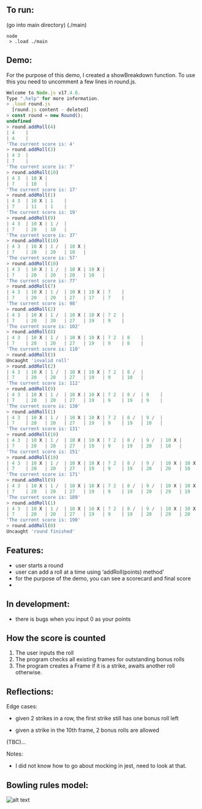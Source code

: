 ## To run:

(go into main directory) (./main)
```
node
 > .load ./main
```

## Demo:

For the purpose of this demo, I created a showBreakdown function. To use this you need to uncomment a few lines in round.js. 

```js
Welcome to Node.js v17.4.0.
Type ".help" for more information.
> .load round.js
  [round.js content - deleted]
> const round = new Round();
undefined
> round.addRoll(4)
| 4    |
| 4    |
'The current score is: 4'
> round.addRoll(3)
| 4 3  |
| 7    |
'The current score is: 7'
> round.addRoll(10)
| 4 3  | 10 X |
| 7    | 10   |
'The current score is: 17'
> round.addRoll(1)
| 4 3  | 10 X | 1    |
| 7    | 11   | 1    |
'The current score is: 19'
> round.addRoll(9)
| 4 3  | 10 X | 1 /  |
| 7    | 20   | 10   |
'The current score is: 37'
> round.addRoll(10)
| 4 3  | 10 X | 1 /  | 10 X |
| 7    | 20   | 20   | 10   |
'The current score is: 57'
> round.addRoll(10)
| 4 3  | 10 X | 1 /  | 10 X | 10 X |
| 7    | 20   | 20   | 20   | 10   |
'The current score is: 77'
> round.addRoll(7)
| 4 3  | 10 X | 1 /  | 10 X | 10 X | 7    |
| 7    | 20   | 20   | 27   | 17   | 7    |
'The current score is: 98'
> round.addRoll(2)
| 4 3  | 10 X | 1 /  | 10 X | 10 X | 7 2  |
| 7    | 20   | 20   | 27   | 19   | 9    |
'The current score is: 102'
> round.addRoll(8)
| 4 3  | 10 X | 1 /  | 10 X | 10 X | 7 2  | 8    |
| 7    | 20   | 20   | 27   | 19   | 9    | 8    |
'The current score is: 110'
> round.addRoll(3)
Uncaught 'invalid roll'
> round.addRoll(2)
| 4 3  | 10 X | 1 /  | 10 X | 10 X | 7 2  | 8 /  |
| 7    | 20   | 20   | 27   | 19   | 9    | 10   |
'The current score is: 112'
> round.addRoll(9)
| 4 3  | 10 X | 1 /  | 10 X | 10 X | 7 2  | 8 /  | 9    |
| 7    | 20   | 20   | 27   | 19   | 9    | 19   | 9    |
'The current score is: 130'
> round.addRoll(1)
| 4 3  | 10 X | 1 /  | 10 X | 10 X | 7 2  | 8 /  | 9 /  |
| 7    | 20   | 20   | 27   | 19   | 9    | 19   | 10   |
'The current score is: 131'
> round.addRoll(10)
| 4 3  | 10 X | 1 /  | 10 X | 10 X | 7 2  | 8 /  | 9 /  | 10 X |
| 7    | 20   | 20   | 27   | 19   | 9    | 19   | 20   | 10   |
'The current score is: 151'
> round.addRoll(10)
| 4 3  | 10 X | 1 /  | 10 X | 10 X | 7 2  | 8 /  | 9 /  | 10 X | 10 X |
| 7    | 20   | 20   | 27   | 19   | 9    | 19   | 20   | 20   | 10   |
'The current score is: 171'
> round.addRoll(9)
| 4 3  | 10 X | 1 /  | 10 X | 10 X | 7 2  | 8 /  | 9 /  | 10 X | 10 X |
| 7    | 20   | 20   | 27   | 19   | 9    | 19   | 20   | 29   | 19   |
'The current score is: 189'
> round.addRoll(1)
| 4 3  | 10 X | 1 /  | 10 X | 10 X | 7 2  | 8 /  | 9 /  | 10 X | 10 X |
| 7    | 20   | 20   | 27   | 19   | 9    | 19   | 20   | 29   | 20   |
'The current score is: 190'
> round.addRoll(0)
Uncaught 'round finished'
```

## Features:

- user starts a round
- user can add a roll at a time using ‘addRoll(points) method’
- for the purpose of the demo, you can see a scorecard and final score
- 

## In development:

- there is bugs when you input 0 as your points

## How the score is counted

1. The user inputs the roll
2. The program checks all existing frames for outstanding bonus rolls
3. The program creates a Frame if it is a strike, awaits another roll otherwise.

## Reflections:

Edge cases:

- given 2 strikes in a row, the first strike still has one bonus roll left

- given a strike in the 10th frame, 2 bonus rolls are allowed

(TBC)...

Notes:
- I did not know how to go about mocking in jest, need to look at that.

## Bowling rules model:

![alt text](https://i.imgur.com/z4arXW4.jpg)
